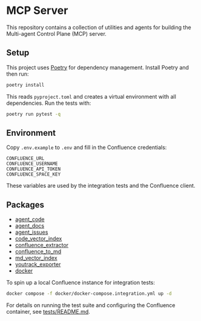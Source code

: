 # MCP Server

This repository contains a collection of utilities and agents for building the Multi-agent Control Plane (MCP) server.

## Setup

This project uses [Poetry](https://python-poetry.org/) for dependency management. Install Poetry and then run:

```bash
poetry install
```

This reads `pyproject.toml` and creates a virtual environment with all dependencies. Run the tests with:

```bash
poetry run pytest -q
```

## Environment

Copy `.env.example` to `.env` and fill in the Confluence credentials:

```
CONFLUENCE_URL
CONFLUENCE_USERNAME
CONFLUENCE_API_TOKEN
CONFLUENCE_SPACE_KEY
```

These variables are used by the integration tests and the Confluence client.

## Packages

- [agent_code](packages/agent_code/README.md)
- [agent_docs](packages/agent_docs/README.md)
- [agent_issues](packages/agent_issues/README.md)
- [code_vector_index](packages/code_vector_index/README.md)
- [confluence_extractor](packages/confluence_extractor/README.md)
- [confluence_to_md](packages/confluence_to_md/README.md)
- [md_vector_index](packages/md_vector_index/README.md)
- [youtrack_exporter](packages/youtrack_exporter/README.md)
- [docker](docker/README.md)

To spin up a local Confluence instance for integration tests:

```bash
docker compose -f docker/docker-compose.integration.yml up -d
```

For details on running the test suite and configuring the Confluence container, see [tests/README.md](tests/README.md).
